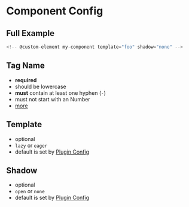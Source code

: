 
# Component Config

## Full Example
```js
<!-- @custom-element my-component template="foo" shadow="none" -->
```

## Tag Name
- **required**
- should be lowercase
- **must** contain at least one hyphen (`-`)
- must not start with an Number
- [more](https://developer.mozilla.org/en-US/docs/Web/API/CustomElementRegistry/define#valid_custom_element_names) 

## Template
- optional
- `lazy` or `eager`
- default is set by [Plugin Config](plugin.md)

## Shadow 
- optional
- `open` or `none`
- default is set by [Plugin Config](plugin.md)